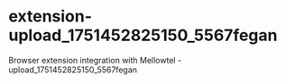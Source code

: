 # extension-upload_1751452825150_5567fegan
Browser extension integration with Mellowtel - upload_1751452825150_5567fegan
